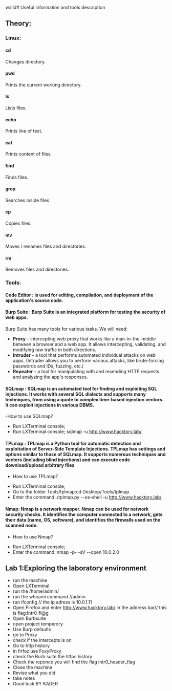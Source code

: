 walid# Useful information and tools description
## Theory:
### Linux:
#### **cd**
 Changes directory.
#### **pwd**
Prints the current working directory.
#### **ls**
Lists files.
#### **echo**
Prints line of text.
#### **cat**
Prints content of files.
#### **find**
Finds files.
#### **grep**
Searches inside files
#### **cp**
Copies files.
#### **mv**
Moves / renames files and directories.
#### **rm**
Removes files and directories.

### Tools:
#### Code Editor : is used for editing, compilation, and deployment of the application's source code.

#### Burp Suite : Burp Suite is an integrated platform for testing the security of web apps.
Burp Suite has many tools for various tasks. We will need:
- **Proxy** – intercepting web proxy that works like a man-in-the-middle between a browser and a web app. It allows intercepting, validating, and modifying raw traffic in both directions.
- **Intruder** – a tool that performs automated individual attacks on web apps.
  (Intruder allows you to perform various attacks, like brute-forcing passwords and IDs, fuzzing, etc.)
- **Repeater** – a tool for manipulating with and resending HTTP requests and analyzing the app's responses.

#### SQLmap : SQLmap is an automated tool for finding and exploiting SQL injections. It works with several SQL dialects and supports many techniques, from using a quote to complex time-based injection vectors. It can exploit injections in various DBMS.
-How to use SQLmap?
+ Run LXTerminal console;
+ Run LXTerminal console; sqlmap -u http://www.hacktory.lab/
  
#### TPLmap : TPLmap is a Python tool for automatic detection and exploitation of Server-Side Template Injections. TPLmap has settings and options similar to those of SQLmap. It supports numerous techniques and vectors (including blind injections) and can execute code download/upload arbitrary files
- How to use TPLmap?
+ Run LXTerminal console;
+ Go to the folder Tools/tplmap:cd Desktop/Tools/tplmap
+ Enter the command:./tplmap.py --os-shell -u http://www.hacktory.lab/

#### Nmap: Nmap is a network mapper. Nmap can be used for network security checks. It identifies the computer connected to a network, gets their data (name, OS, software), and identifies the firewalls used on the scanned node.
- How to use Nmap?
+ Run LXTerminal console;
+ Enter the command: nmap -p- -sV --open 10.0.2.0

## Lab 1:Exploring the laboratory environment
- run the machine 
- Open LXTerminal
- run the /home/admin/
- run the whoami command //admin
- run ifconfig // the ip adress is 10.0.1.11
- Open Firefox and enter http://www.hacktory.lab/ in the address bar// this is flag:Intr0_fl@g
- Open Burbsuite 
- open project temperory
- Use Burp defaults
- go to Proxy
- check if the intercepts is on
- Go to http history
- in firfoz use FoxyProxy
- check the Burb suite the https history
- Check the reponce you will find the flag intr0_header_flag
- Close the machine
- Revise what you did
- take notes
- Good luck BY KADER
  










